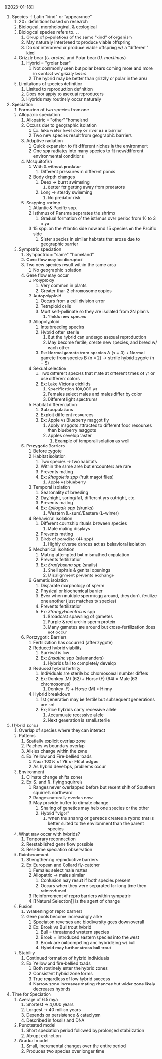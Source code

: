 [[2023-01-18]]

1. Species -> Latin "kind" or "appearance"
	1. 20+ definitions based on research
	2. Biological, morphological, & ecological
	3. Biological species refers to. . .
		1. Group of populations of the same "kind" of organism
		3. May naturally interbreed to produce viable offspring
		5. Do *not* interbreed or produce viable offspring w/ a "different" kind
	4. Grizzly bear (*U. arctos*) and Polar bear (*U. maritimus*)
		1. Hybrid = "grolar bear"
			1. Not commonly seen but polar bears coming more and more in contact w/ grizzly bears
			2. The hybrid may be better than grizzly or polar in the area 
	5. Limitations of species definition
		1. Limited to reproduction definition
		2. Does not apply to asexual reproducers
		3. Hybrids may routinely occur naturally
2. Speciation
	1. Formation of two species from one
	2. Allopatric speciation
		1. Allopatric = "other" "homeland
		2. Occurs due to geographic isolation
			1. Ex: lake water level drop or river as a barrier
			2. Two new species result from geographic barriers
		3. Adaptive radiation
			1. Quick expansion to fit different niches in the environment
			2. One spp radiates into many species to fit new/different environmental conditions
		4. Mosquitofish
			1. With & without predator
				1. Different pressures in different ponds
			2. Body depth changes
				1. Deep -> burst swimming
					1. Better for getting away from predators
				2. Long -> steady swimming
					1. No predator risk
		5. Snapping shrimp
			1. Atlantic & Pacific spp.
			2. Isthmus of Panama separates the shrimp
				1. Gradual formation of the isthmus over period from 10 to 3 mya
			3. 15 spp. on the Atlantic side now and 15 species on the Pacific side
				1. Sister species in similar habitats that arose due to geographic barrier
	3. Sympatric speciation
		1. Sympactric = "same" "homeland"
		2. Gene flow may be disrupted
		4. Two new species result within the same area
			1. No geographic isolation
		3. Gene flow may occur
			1. Polyploidy
				1. Very common in plants
				2. Greater than 2 chromosome copies
			2. Autopolyploid
				1. Occurs from a cell division error
				2. Tetraploid cells
				3. Must self-pollinate so they are isolated from 2N plants
					1. Yields new species
			3. Allopolyploid
				1. Interbreeding species
				2. Hybrid often sterile
					1. But the hybrid can undergo asexual reproduction
					2. May become fertile, create new species, and breed w/ each other
				3. Ex: Normal gamete from species A (n = 3) + Normal gamete from species B (n = 2) -> sterile hybrid zygote (n = 5)
			4. Sexual selection
				1. Two different species that mate at different times of yr or use different colors
				2. Ex:  Lake Victoria cichlids
					1. Specification 100,000 ya
					2. Females select males and males differ by color
					3. Different light spectrums
			5. Habitat differentiation
				1. Sub populations
				2. Exploit different resources
				3. Ex: Apple vs Blueberry maggot fly
					1. Apply maggots attracted to different food resources than blueberry maggots
					2. Apples develop faster
						1. Example of temporal isolation as well
		5. Prezygotic Barriers
			1. Before zygote
			2. Habitat isolation
				1. Two species -> two habitats
				2. Within the same area but encounters are rare
				3. Prevents mating
				4. Ex: *Rhagoletis spp* (fruit magot flies)
					1. Apple vs blueberry
			3. Temporal isolation
				1. Seasonality of breeding
				2. Day/night, spring/fall, different yrs outright, etc.
				3. Prevents mating
				4. Ex: *Spilogale spp* (skunks)
					1. Western (L-sum)/Eastern (L-winter)
			4. Behavioral isolation
				1. Different courtship rituals between species
					1. Male mating displays
				2. Prevents mating
				3. Birds of paradise (44 spp)
					1. Highly diverse dances act as behavioral isolation
			5. Mechanical isolation
				1. Mating attempted but mismathed copulation
				2. Prevents fertilization
				3. Ex: *Bradybaena spp* (snails)
					1. Shell spirals & genital openings
					2. Misalignment prevents exchange
			6. Gametic isolation
				1. Disparate morphology of sperm
				2. Physical or biochemical barrier
				3. Even when multiple sperm/egg around, they don't fertilize one another (just matches to species)
				4. Prevents fertilization
				5. Ex: *Strongylocentrotus* spp
					1. Broadcast spawning of gametes
					2. Purple & red urchin sperm protein
					3. Many gametes are around but cross-fertilization does not occur
		6. Postzygotic Barriers
			1. Fertilization has occurred (after zygote)
			2. Reduced hybrid viability
				1. Survival is low
				2. Ex: *Ensatina* spp (salamanders)
					1. Hybrids fail to completely develop
			3. Reduced hybrid fertility
				1. Individuals are sterile bc chromosomal number differs 
				2. Ex: Donkey (M) (62) + Horse (F) (64) = Mule (63 chromosomes)
					1. Donkey (F) + Horse (M) = Hinny
			4. Hybrid breakdown
				1. 1st generation may be fertile but subsequent generations are not
				2. Ex; Rice hybrids carry recessive allele
					1. Accumulate recessive allele
					2. Next generation is small/sterile
3. Hybrid zones
	1. Overlap of species where they can interact
	2. Patterns
		1. Spatially explicit overlap zone
		2. Patches vs boundary overlap
		3. Alleles change within the zone
		4. Ex: Yellow and Fire-bellied toads
			1. Near 100% of YB or FB at edges
			2. As hybrid develops, problems occur
	3. Environment
		1. Climate change shifts zones
		2. Ex: S. and N. flying squirrels
			1. Ranges never overlapped before but recent shift of Southern squirrels northward
			2. Ranges naturally overlap now
			3. May provide buffer to climate change
				1. Sharing of genetics may help one species or the other
				2. Hybrid "vigor"
					1. When the sharing of genetics creates a hybrid that is better suited to the environment than the parent species
	4. What may occur with hybrids?
		1. Temporary reconnection
		2. Reestablished gene flow possible
		3. Real-time speciation observation
	5. Reinforcement
		1. Strengthening reproductive barriers
		2. Ex: European and Collard fly-catcher
			1. Females select male mates
			2. Allopatric -> males similar
				1. Confusion may result if both species present
				2. Occurs when they were separated for long time then reintroduced
			3. Reinforcement of repro barriers within sympatric
			4. [[Natural Selection]] is the agent of change
	6. Fusion
		1. Weakening of repro barriers
		2. Gene pools become increasingly alike
			1. Speciation reverses and biodiversity goes down overall
			2. Ex: Brook vs Bull trout hybrid
				1. Bull = threatened western species
				2. Brook = introduced eastern species into the west
				3. Brook are outcompeting and hybridizing w/ bull
				4. Hybrid may further stress bull trout
	7. Stability
		1. Continued formation of hybrid individuals
		2. Ex: Yellow and fire-bellied toads
			1. Both routinely enter the hybrid zones
			2. Consistent hybrid zone forms
			3. True regardless of low hybrid success
			4. Narrow zone increases mating chances but wider zone likely decreases hybrids
4. Time for Speciation
	1. Average of 6.5 mya
		1. Shortest -> 4,000 years
		2. Longest -> 40 million years
		3. Depends on persistence & cataclysm
		4. Described in fossils and DNA
	2. Punctuated model
		1. Short speciation period followed by prolonged stabilization
		2. Abrupt extinction
	3. Gradual model
		1. Small, incremental changes over the entire period
		2. Produces two species over longer time